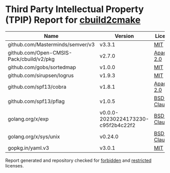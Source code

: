 # Third Party Intellectual Property (TPIP) Report for [cbuild2cmake](https://github.com/Open-CMSIS-Pack/cbuild2cmake)

| __Name__ | __Version__ | __Licence__ |
|----------|-------------|-------------|
| github.com/Masterminds/semver/v3 | v3.3.1  | [MIT](https://github.com/Masterminds/semver/blob/v3.3.1/LICENSE.txt) |
| github.com/Open-CMSIS-Pack/cbuild/v2/pkg | v2.7.0  | [Apache-2.0](https://github.com/Open-CMSIS-Pack/cbuild/blob/v2.7.0/LICENSE) |
| github.com/gobs/sortedmap | v1.0.0  | [MIT](https://github.com/gobs/sortedmap/blob/v1.0.0/LICENSE) |
| github.com/sirupsen/logrus | v1.9.3  | [MIT](https://github.com/sirupsen/logrus/blob/v1.9.3/LICENSE) |
| github.com/spf13/cobra | v1.8.1  | [Apache-2.0](https://github.com/spf13/cobra/blob/v1.8.1/LICENSE.txt) |
| github.com/spf13/pflag | v1.0.5  | [BSD-3-Clause](https://github.com/spf13/pflag/blob/v1.0.5/LICENSE) |
| golang.org/x/exp | v0.0.0-20230224173230-c95f2b4c22f2  | [BSD-3-Clause](https://cs.opensource.google/go/x/exp/+/c95f2b4c:LICENSE) |
| golang.org/x/sys/unix | v0.24.0  | [BSD-3-Clause](https://cs.opensource.google/go/x/sys/+/v0.24.0:LICENSE) |
| gopkg.in/yaml.v3 | v3.0.1  | [MIT](https://github.com/go-yaml/yaml/blob/v3.0.1/LICENSE) |

Report generated and repository checked for [forbidden](https://github.com/google/licenseclassifier/blob/842c0d70d7027215932deb13801890992c9ba364/license_type.go#L323) and [restricted](https://github.com/google/licenseclassifier/blob/842c0d70d7027215932deb13801890992c9ba364/license_type.go#L176) licenses.